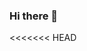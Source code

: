 ### Hi there 👋
<<<<<<< HEAD
<!-- je m'appelle Tom -->
<!--
=======
<!--Bonjour

>>>>>>> 8f39394da8da0b7b31eb0c34a715d286ed271f80
**Tasni1m/Tasni1m** is a ✨ _special_ ✨ repository because its `README.md` (this file) appears on your GitHub profile.

Here are some ideas to get you started:

- 🔭 I’m currently working on ...
- 🌱 I’m currently learning ...
- 👯 I’m looking to collaborate on ...
- 🤔 I’m looking for help with ...
- 💬 Ask me about ...
- 📫 How to reach me: ...
- 😄 Pronouns: ...
- ⚡ Fun fact: ...
-->

